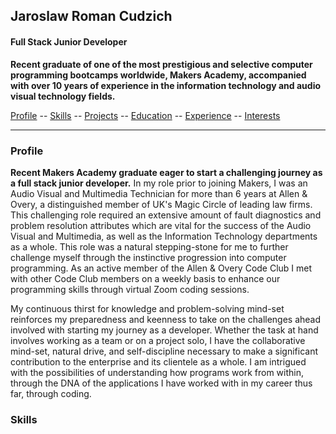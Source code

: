 ## Jaroslaw Roman Cudzich

#### Full Stack Junior Developer

**Recent graduate of one of the most prestigious and selective computer programming bootcamps worldwide, Makers Academy, accompanied with over 10 years of experience in the information technology and audio visual technology fields.**  

[Profile](#profile) -- [Skills](#skills) -- [Projects](#projects) -- [Education](#education) -- [Experience](#experience) -- [Interests](#interests)
____
### <a name="profile">Profile</a>
**Recent Makers Academy graduate eager to start a challenging journey as a full stack junior developer.**  In my role prior to joining Makers, I was an Audio Visual and Multimedia Technician for more than 6 years at Allen & Overy, a distinguished member of UK's Magic Circle of leading law firms.  This challenging role required an extensive amount of fault diagnostics and problem resolution attributes which are vital for the success of the Audio Visual and Multimedia, as well as the Information Technology departments as a whole.  This role was a natural stepping-stone for me to further challenge myself through the instinctive progression into computer programming.  As an active member of the Allen & Overy Code Club I met with other Code Club members on a weekly basis to enhance our programming skills through virtual Zoom coding sessions.

My continuous thirst for knowledge and problem-solving mind-set reinforces my preparedness and keenness to take on the challenges ahead involved with starting my journey as a developer.  Whether the task at hand involves working as a team or on a project solo, I have the collaborative mind-set, natural drive, and self-discipline necessary to make a significant contribution to the enterprise and its clientele as a whole.  I am intrigued with the possibilities of understanding how programs work from within, through the DNA of the applications I have worked with in my career thus far, through coding.

### <a name="skills">Skills</a>
